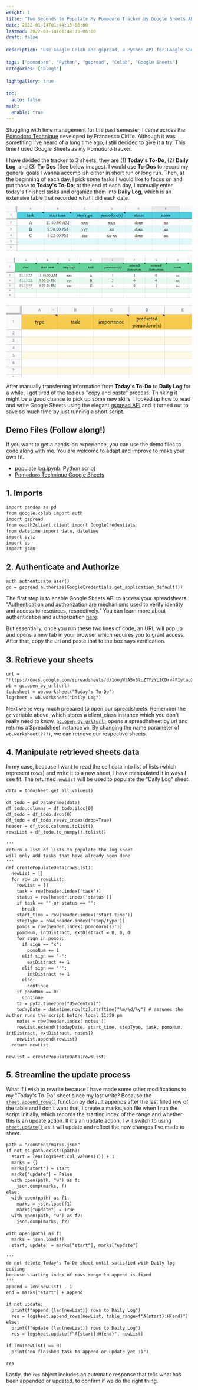 ```yaml
---
weight: 1
title: "Two Seconds to Populate My Pomodoro Tracker by Google Sheets API"
date: 2022-01-14T01:44:15-06:00
lastmod: 2022-01-14T01:44:15-06:00
draft: false

description: "Use Google Colab and gspread, a Python API for Google Sheets, to update my Pomodoro Tracker"

tags: ["pomodoro", "Python", "gspread", "Colab", "Google Sheets"]
categories: ["blogs"]

lightgallery: true

toc:
  auto: false
math:
  enable: true
---
```


<!--more-->

Stuggling with time management for the past semester, I came across the [Pomodoro Technique](https://francescocirillo.com/pages/pomodoro-technique) developed by Francesco Cirillo. Although it was something I've heard of a long time ago, I still decided to give it a try. This time I used Google Sheets as my Pomodoro tracker. 

I have divided the tracker to 3 sheets, they are (1) **Today's To-Do**, (2) **Daily Log**, and (3) **To-Dos** (See below images). I would use **To-Dos** to record my general goals I wanna accomplish either in short run or long run. Then, at the beginning of each day, I pick some tasks I would like to focus on and put those to **Today's To-Do**; at the end of each day, I manually enter today's finished tasks and organize them into **Daily Log**, which is an extensive table that recorded what I did each date.

![<img src="Daily-To-Do.png" width="250"/>](Daily-To-Do.png "Today's To-Do")

![<img src="Daily-log.png" width="250"/>](Daily-log.png "Daily Log")

![<img src="To-Dos.png" width="250"/>](To-Dos.png "To-Dos")

After manually transferring information from **Today's To-Do** to **Daily Log** for a while, I got tired of the tedious "copy and paste" process. Thinking it might be a good chance to pick up some new skills, I looked up how to read and write Google Sheets using the elegant [gspread API](https://docs.gspread.org/en/latest/api.html) and it turned out to save so much time by just running a short script. 

## Demo Files (Follow along!)

If you want to get a hands-on experience, you can use the demo files to code along with me. You are welcome to adapt and improve to make your own fit. 

* [populate log.ipynb: Python script](https://colab.research.google.com/drive/1Fv7dPlDlfu4ncWpW4evg6mk5lZd3fF4l#scrollTo=9eA649f6cosl)
* [Pomodoro Technique Google Sheets](https://docs.google.com/spreadsheets/d/1oogWtA5vSlcZTYzYL1CDrv4FIytao2MBBq6UmCKHLK4/edit#gid=0)

## 1. Imports

```code
import pandas as pd
from google.colab import auth
import gspread
from oauth2client.client import GoogleCredentials
from datetime import date, datetime
import pytz
import os
import json
```

## 2. Authenticate and Authorize

```code 
auth.authenticate_user()
gc = gspread.authorize(GoogleCredentials.get_application_default())
```

The first step is to enable Google Sheets API to access your spreadsheets. "Authentication and authorization are mechanisms used to verify identity and access to resources, respectively." You can learn more about authentication and authorization [here](https://developers.google.com/workspace/guides/auth-overview). 

But essentially, once you run these two lines of code, an URL will pop up and opens a new tab in your browser which requires you to grant access. After that, copy the url and paste that to the box says verification. 

## 3. Retrieve your sheets

```code
url = "https://docs.google.com/spreadsheets/d/1oogWtA5vSlcZTYzYL1CDrv4FIytao2MBBq6UmCKHLK4/edit#gid=0"
wb = gc.open_by_url(url)
todosheet = wb.worksheet("Today's To-Do")
logsheet = wb.worksheet("Daily Log")
```

Next we're very much prepared to open our spreadsheets. Remember the ```gc``` variable above, which stores a client_class instance which you don't really need to know. 
[```gc.open_by_url(url)```](https://docs.gspread.org/en/latest/api.html#gspread.Client.open_by_url) opens a spreadhsheet by url and returns a Spreadsheet instance ```wb```. By changing the name parameter of ```wb.worksheet(???)```, we can retrieve our respective sheets. 

## 4. Manipulate retrieved sheets data

In my case, because I want to read the cell data into list of lists (which represent rows) and write it to a new sheet, I have manipulated it in ways I see fit. The returned ```newList``` will be used to populate the "Daily Log" sheet. 

```code
data = todosheet.get_all_values()

df_todo = pd.DataFrame(data)
df_todo.columns = df_todo.iloc[0]
df_todo = df_todo.drop(0)
df_todo = df_todo.reset_index(drop=True)
header = df_todo.columns.tolist()
rowsList = df_todo.to_numpy().tolist()

'''
return a list of lists to populate the log sheet
will only add tasks that have already been done
'''
def createPopulateData(rowsList):
  newList = []
  for row in rowsList:
    rowList = []
    task = row[header.index('task')]
    status = row[header.index('status')]
    if task == "" or status == "":
      break
    start_time = row[header.index('start time')]
    stepType = row[header.index('step/type')]
    pomos = row[header.index('pomodoro(s)')]
    pomoNum, intDistract, extDistract = 0, 0, 0
    for sign in pomos:
      if sign == "x":
        pomoNum += 1
      elif sign == "-":
        extDistract += 1
      elif sign == "'":
        intDistract += 1
      else:
        continue
    if pomoNum == 0:
      continue
    tz = pytz.timezone("US/Central")
    todayDate = datetime.now(tz).strftime("%m/%d/%y") # assumes the author runs the script before local 11:59 pm
    notes = row[header.index('notes')]
    rowList.extend([todayDate, start_time, stepType, task, pomoNum, intDistract, extDistract, notes])
    newList.append(rowList)
  return newList

newList = createPopulateData(rowsList)
```

## 5. Streamline the update process

What if I wish to rewrite because I have made some other modifications to my "Today's To-Do" sheet since my last write? Because the [```sheet.append_rows()```](https://docs.gspread.org/en/latest/api.html#gspread.worksheet.Worksheet.append_rows) function by default appends after the last filled row of the table and I don't want that, I create a marks.json file when I run the script initially, which records the starting index of the range and whether this is an update action. If it's an update action, I will switch to using [```sheet.update()```](https://docs.gspread.org/en/latest/api.html#gspread.worksheet.Worksheet.update) as it will update and reflect the new changes I've made to sheet.

```code
path = "/content/marks.json"
if not os.path.exists(path):
  start = len(logsheet.col_values(1)) + 1
  marks = {}
  marks["start"] = start
  marks["update"] = False
  with open(path, "w") as f:
    json.dump(marks, f)
else:
  with open(path) as f1:
    marks = json.load(f1)
    marks["update"] = True
  with open(path, "w") as f2:
    json.dump(marks, f2)

with open(path) as f:
  marks = json.load(f)
  start, update  = marks["start"], marks["update"]

'''
do not delete Today's To-Do sheet until satisfied with Daily log editing
because starting index of rows range to append is fixed
'''
append = len(newList) - 1
end = marks["start"] + append

if not update:
  print(f"append {len(newList)} rows to Daily Log")
  res = logsheet.append_rows(newList, table_range=f"A{start}:H{end}")
else:
  print(f"update {len(newList)} rows to Daily Log")
  res = logsheet.update(f"A{start}:H{end}", newList)

if len(newList) == 0:
  print("no finished task to append or update yet :)")

res
```

Lastly, the ```res``` object includes an automatic response that tells what has been appended or updated, to confirm if we do the right thing. 


